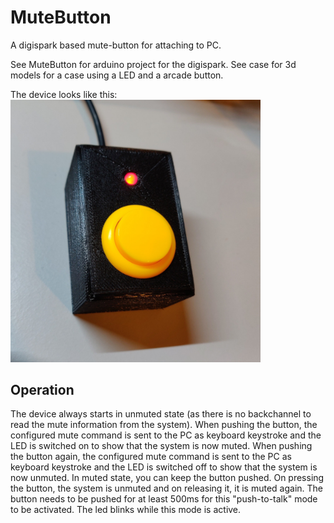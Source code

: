 # MuteButton
A digispark based mute-button for attaching to PC.

See MuteButton for arduino project for the digispark.
See case for 3d models for a case using a LED and a arcade button.

The device looks like this:
<img src="case/foto.jpeg" width="400">

## Operation
The device always starts in unmuted state (as there is no backchannel to read the mute information from the system).
When pushing the button, the configured mute command is sent to the PC as keyboard keystroke and the LED is switched on to show that the system is now muted.
When pushing the button again, the configured mute command is sent to the PC as keyboard keystroke and the LED is switched off to show that the system is now unmuted.
In muted state, you can keep the button pushed. On pressing the button, the system is unmuted and on releasing it, it is muted again. The button needs to be pushed for at least 500ms for this "push-to-talk" mode to be activated. The led blinks while this mode is active.
